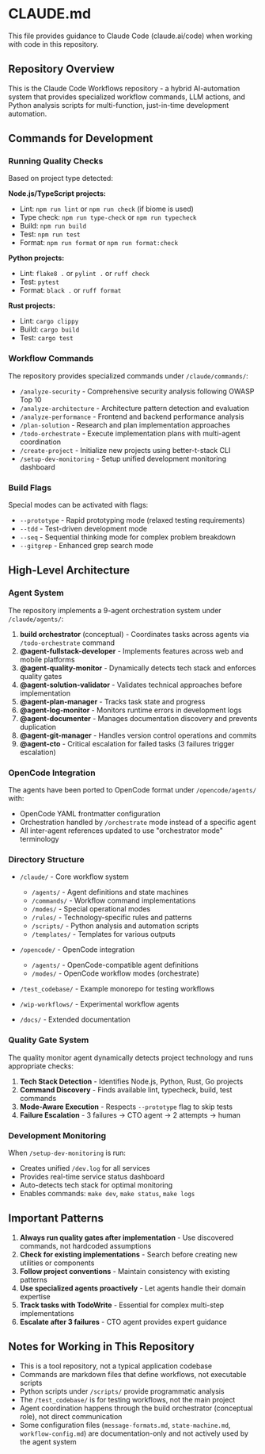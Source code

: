 # CLAUDE.md

This file provides guidance to Claude Code (claude.ai/code) when working with code in this repository.

## Repository Overview

This is the Claude Code Workflows repository - a hybrid AI-automation system that provides specialized workflow commands, LLM actions, and Python analysis scripts for multi-function, just-in-time development automation.

## Commands for Development

### Running Quality Checks

Based on project type detected:

**Node.js/TypeScript projects:**

- Lint: `npm run lint` or `npm run check` (if biome is used)
- Type check: `npm run type-check` or `npm run typecheck`
- Build: `npm run build`
- Test: `npm run test`
- Format: `npm run format` or `npm run format:check`

**Python projects:**

- Lint: `flake8 .` or `pylint .` or `ruff check`
- Test: `pytest`
- Format: `black .` or `ruff format`

**Rust projects:**

- Lint: `cargo clippy`
- Build: `cargo build`
- Test: `cargo test`

### Workflow Commands

The repository provides specialized commands under `/claude/commands/`:

- `/analyze-security` - Comprehensive security analysis following OWASP Top 10
- `/analyze-architecture` - Architecture pattern detection and evaluation
- `/analyze-performance` - Frontend and backend performance analysis
- `/plan-solution` - Research and plan implementation approaches
- `/todo-orchestrate` - Execute implementation plans with multi-agent coordination
- `/create-project` - Initialize new projects using better-t-stack CLI
- `/setup-dev-monitoring` - Setup unified development monitoring dashboard

### Build Flags

Special modes can be activated with flags:

- `--prototype` - Rapid prototyping mode (relaxed testing requirements)
- `--tdd` - Test-driven development mode
- `--seq` - Sequential thinking mode for complex problem breakdown
- `--gitgrep` - Enhanced grep search mode

## High-Level Architecture

### Agent System

The repository implements a 9-agent orchestration system under `/claude/agents/`:

1. **build orchestrator** (conceptual) - Coordinates tasks across agents via `/todo-orchestrate` command
2. **@agent-fullstack-developer** - Implements features across web and mobile platforms
3. **@agent-quality-monitor** - Dynamically detects tech stack and enforces quality gates
4. **@agent-solution-validator** - Validates technical approaches before implementation
5. **@agent-plan-manager** - Tracks task state and progress
6. **@agent-log-monitor** - Monitors runtime errors in development logs
7. **@agent-documenter** - Manages documentation discovery and prevents duplication
8. **@agent-git-manager** - Handles version control operations and commits
9. **@agent-cto** - Critical escalation for failed tasks (3 failures trigger escalation)

### OpenCode Integration

The agents have been ported to OpenCode format under `/opencode/agents/` with:

- OpenCode YAML frontmatter configuration
- Orchestration handled by `/orchestrate` mode instead of a specific agent
- All inter-agent references updated to use "orchestrator mode" terminology

### Directory Structure

- `/claude/` - Core workflow system

  - `/agents/` - Agent definitions and state machines
  - `/commands/` - Workflow command implementations
  - `/modes/` - Special operational modes
  - `/rules/` - Technology-specific rules and patterns
  - `/scripts/` - Python analysis and automation scripts
  - `/templates/` - Templates for various outputs

- `/opencode/` - OpenCode integration

  - `/agents/` - OpenCode-compatible agent definitions
  - `/modes/` - OpenCode workflow modes (orchestrate)

- `/test_codebase/` - Example monorepo for testing workflows
- `/wip-workflows/` - Experimental workflow agents
- `/docs/` - Extended documentation

### Quality Gate System

The quality monitor agent dynamically detects project technology and runs appropriate checks:

1. **Tech Stack Detection** - Identifies Node.js, Python, Rust, Go projects
2. **Command Discovery** - Finds available lint, typecheck, build, test commands
3. **Mode-Aware Execution** - Respects `--prototype` flag to skip tests
4. **Failure Escalation** - 3 failures → CTO agent → 2 attempts → human

### Development Monitoring

When `/setup-dev-monitoring` is run:

- Creates unified `/dev.log` for all services
- Provides real-time service status dashboard
- Auto-detects tech stack for optimal monitoring
- Enables commands: `make dev`, `make status`, `make logs`

## Important Patterns

1. **Always run quality gates after implementation** - Use discovered commands, not hardcoded assumptions
2. **Check for existing implementations** - Search before creating new utilities or components
3. **Follow project conventions** - Maintain consistency with existing patterns
4. **Use specialized agents proactively** - Let agents handle their domain expertise
5. **Track tasks with TodoWrite** - Essential for complex multi-step implementations
6. **Escalate after 3 failures** - CTO agent provides expert guidance

## Notes for Working in This Repository

- This is a tool repository, not a typical application codebase
- Commands are markdown files that define workflows, not executable scripts
- Python scripts under `/scripts/` provide programmatic analysis
- The `/test_codebase/` is for testing workflows, not the main project
- Agent coordination happens through the build orchestrator (conceptual role), not direct communication
- Some configuration files (`message-formats.md`, `state-machine.md`, `workflow-config.md`) are documentation-only and not actively used by the agent system
